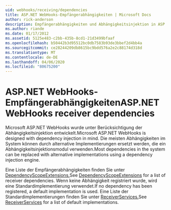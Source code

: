 ```yaml
---
uid: webhooks/receiving/dependencies
title: ASP.NET WebHooks-Empfängerabhängigkeiten | Microsoft Docs
author: rick-anderson
description: Empfängerabhängigkeiten und Abhängigkeitsinjektion in ASP.NET WebHooks.
ms.author: riande
ms.date: 01/17/2012
ms.assetid: 5125e483-c2bb-435b-8cd1-21d3499bfaaf
ms.openlocfilehash: b50442b3d95512bc0db7583b93de3bbef2d4bb4a
ms.sourcegitcommit: ce28244209db8615bc9bdd576a2e2c88174d318d
ms.translationtype: MT
ms.contentlocale: de-DE
ms.lasthandoff: 04/06/2020
ms.locfileid: "80675200"
---
```

# <a name="aspnet-webhooks-receiver-dependencies"></a><span data-ttu-id="d1b32-103">ASP.NET WebHooks-Empfängerabhängigkeiten</span><span class="sxs-lookup"><span data-stu-id="d1b32-103">ASP.NET WebHooks receiver dependencies</span></span>

<span data-ttu-id="d1b32-104">Microsoft ASP.NET WebHooks wurde unter Berücksichtigung der Abhängigkeitsinjektion entwickelt.</span><span class="sxs-lookup"><span data-stu-id="d1b32-104">Microsoft ASP.NET WebHooks is designed with dependency injection in mind.</span></span> <span data-ttu-id="d1b32-105">Die meisten Abhängigkeiten im System können durch alternative Implementierungen ersetzt werden, die ein Abhängigkeitsinjektionsmodul verwenden.</span><span class="sxs-lookup"><span data-stu-id="d1b32-105">Most dependencies in the system can be replaced with alternative implementations using a dependency injection engine.</span></span>

<span data-ttu-id="d1b32-106">Eine Liste der Empfängerabhängigkeiten finden Sie unter [DependencyScopeExtensions.](https://github.com/aspnet/aspnetWebHooks/blob/master/src/Microsoft.AspNet.WebHooks.Receivers/Extensions/DependencyScopeExtensions.cs)</span><span class="sxs-lookup"><span data-stu-id="d1b32-106">See [DependencyScopeExtensions](https://github.com/aspnet/aspnetWebHooks/blob/master/src/Microsoft.AspNet.WebHooks.Receivers/Extensions/DependencyScopeExtensions.cs) for a list of receiver dependencies.</span></span> <span data-ttu-id="d1b32-107">Wenn keine Abhängigkeit registriert wurde, wird eine Standardimplementierung verwendet.</span><span class="sxs-lookup"><span data-stu-id="d1b32-107">If no dependency has been registered, a default implementation is used.</span></span> <span data-ttu-id="d1b32-108">Eine Liste der Standardimplementierungen finden Sie unter [ReceiverServices.](https://github.com/aspnet/aspnetWebHooks/blob/master/src/Microsoft.AspNet.WebHooks.Receivers/Services/ReceiverServices.cs)</span><span class="sxs-lookup"><span data-stu-id="d1b32-108">See [ReceiverServices](https://github.com/aspnet/aspnetWebHooks/blob/master/src/Microsoft.AspNet.WebHooks.Receivers/Services/ReceiverServices.cs) for a list of default implementations.</span></span>
